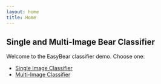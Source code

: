 ```yaml
---
layout: home
title: Home
---
```


## Single and Multi-Image Bear Classifier

Welcome to the EasyBear classifier demo. Choose one:

- [Single Image Classifier](/1single.html)
- [Multi-Image Classifier](/2multi.html)
